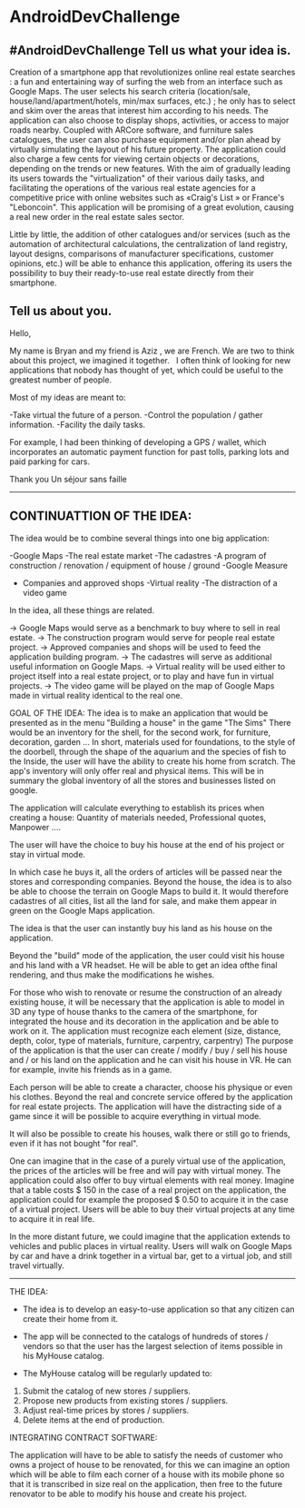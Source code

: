 # AndroidDevChallenge
#AndroidDevChallenge
Tell us what your idea is. 
-----------------------------------

Creation of a smartphone app that revolutionizes online real estate searches : a fun and entertaining way of surfing the web from an interface such as Google Maps. The user selects his search criteria (location/sale, house/land/apartment/hotels, min/max surfaces, etc.) ; he only has to select and skim over the areas that interest him according to his needs.
The application can also choose to display shops, activities, or access to major roads nearby. Coupled with ARCore software, and furniture sales catalogues, the user can also purchase equipment and/or plan ahead by virtually simulating the layout of his future property. 
The application could also charge a few cents for viewing certain objects or decorations, depending on the trends or new features.
With the aim of gradually leading its users towards the "virtualization" of their various daily tasks, and facilitating the operations of the various real estate agencies for a competitive price with online websites such as «Craig's List » or France's "Leboncoin". This application will be promising of a great evolution, causing a real new order in the real estate sales sector. 

Little by little, the addition of other catalogues and/or services (such as the automation of architectural calculations, the centralization of land registry, layout designs, comparisons of manufacturer specifications, customer opinions, etc.) will be able to enhance this application, offering its users the possibility to buy their ready-to-use real estate directly from their smartphone.

Tell us about you. 
-------------------------------------

Hello,

My name is Bryan and my friend is Aziz , we are French. We are two to think about this project, we imagined it together.   I often think of looking for new applications that nobody has thought of yet, which could be useful to the greatest number of people.

Most of my ideas are meant to:

-Take virtual the future of a person.
-Control the population / gather information.
-Facility the daily tasks.

For example, I had been thinking of developing a GPS / wallet, which incorporates an automatic payment function for past tolls, parking lots and paid parking for cars.

Thank you
Un séjour sans faille
_____________________________________
CONTINUATTION OF THE IDEA:
------------------------------------

The idea would be to combine several things into one big application:

-Google Maps
-The real estate market
-The cadastres
-A program of construction / renovation / equipment of house / ground
-Google Measure
- Companies and approved shops
-Virtual reality
-The distraction of a video game


In the idea, all these things are related.

-> Google Maps would serve as a benchmark to buy where to sell in real estate.
-> The construction program would serve for people real estate project.
-> Approved companies and shops will be used to feed the application building program.
-> The cadastres will serve as additional useful information on Google Maps.
-> Virtual reality will be used either to project itself into a real estate project, or to play and have fun in virtual projects.
-> The video game will be played on the map of Google Maps made in virtual reality identical to the real one.




GOAL OF THE IDEA: The idea is to make an application that would be presented as in the menu "Building a house" in the game "The Sims" There would be an inventory for the shell, for the second work, for furniture, decoration, garden ... In short, materials used for foundations, to the style of the doorbell, through the shape of the aquarium and the species of fish to the Inside, the user will have the ability to create his home from scratch. The app's inventory will only offer real and physical items. This will be in summary the global inventory of all the stores and businesses listed on google.

The application will calculate everything to establish its prices when creating a house: Quantity of materials needed, Professional quotes, Manpower ....

The user will have the choice to buy his house at the end of his project or stay in virtual mode.

In which case he buys it, all the orders of articles will be passed near the stores and corresponding companies. Beyond the house, the idea is to also be able to choose the terrain on Google Maps to build it. It would therefore cadastres of all cities, list all the land for sale, and make them appear in green on the Google Maps application.

The idea is that the user can instantly buy his land as his house on the application.

Beyond the "build" mode of the application, the user could visit his house and his land with a VR headset. He will be able to get an idea of ​​the final rendering, and thus make the modifications he wishes.

For those who wish to renovate or resume the construction of an already existing house, it will be necessary that the application is able to model in 3D any type of house thanks to the camera of the smartphone, for integrated the house and its decoration in the application and be able to work on it. The application must recognize each element (size, distance, depth, color, type of materials, furniture, carpentry, carpentry)
The purpose of the application is that the user can create / modify / buy / sell his house and / or his land on the application and he can visit his house in VR. He can for example, invite his friends as in a game.

Each person will be able to create a character, choose his physique or even his clothes. Beyond the real and concrete service offered by the application for real estate projects. The application will have the distracting side of a game since it will be possible to acquire everything in virtual mode.

It will also be possible to create his houses, walk there or still go to friends, even if it has not bought "for real".

One can imagine that in the case of a purely virtual use of the application, the prices of the articles will be free and will pay with virtual money. The application could also offer to buy virtual elements with real money. Imagine that a table costs $ 150 in the case of a real project on the application, the application could for example the proposed $ 0.50 to acquire it in the case of a virtual project. Users will be able to buy their virtual projects at any time to acquire it in real life.

In the more distant future, we could imagine that the application extends to vehicles and public places in virtual reality. Users will walk on Google Maps by car and have a drink together in a virtual bar, get to a virtual job, and still travel virtually.

---------

THE IDEA:

- The idea is to develop an easy-to-use application so that any citizen can create their home from it.

- The app will be connected to the catalogs of hundreds of stores / vendors so that the user has the largest selection of items possible in his MyHouse catalog.

- The MyHouse catalog will be regularly updated to:

1. Submit the catalog of new stores / suppliers.
2. Propose new products from existing stores / suppliers.
3. Adjust real-time prices by stores / suppliers.
4. Delete items at the end of production.

INTEGRATING CONTRACT SOFTWARE:

The application will have to be able to satisfy the needs of customer who owns a project of house to be renovated, for this we can imagine an option which will be able to film each corner of a house with its mobile phone so that it is transcribed in size real on the application, then free to the future renovator to be able to modify his house and create his project.
